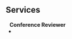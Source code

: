 ## Services

<h4 style="margin:0 10px 0;">Conference Reviewer</h4>

<ul style="margin:0 0 5px;">
  <li><autocolor></autocolor></li>
</ul>

<br>